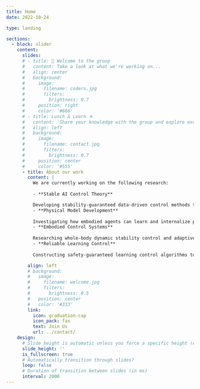 ```yaml
---
title: Home
date: 2022-10-24

type: landing

sections:
  - block: slider
    content:
      slides:
      # - title: 👋 Welcome to the group
      #   content: Take a look at what we're working on...
      #   align: center
      #   background:
      #     image:
      #       filename: coders.jpg
      #       filters:
      #         brightness: 0.7
      #     position: right
      #     color: '#666'
      # - title: Lunch & Learn ☕️
      #   content: 'Share your knowledge with the group and explore exciting new topics together!'
      #   align: left
      #   background:
      #     image:
      #       filename: contact.jpg
      #       filters:
      #         brightness: 0.7
      #     position: center
      #     color: '#555'
      - title: About our work
        content: |
          We are currently working on the following research:
          
          - **Stable AI Control Theory**

          Developing stability-guaranteed data-driven control methods that systematically integrate learning and control, establishing a theoretical foundation for reliable AI operation in dynamic environments.
          - **Physical Model Development**
          
          Investigating how embodied agents can learn and internalize physical models from data, enabling robots to effectively understand and learn the physical characteristics of the real world.
          - **Embodied Control Systems**
          
          Researching whole-body dynamic stability control and adaptive generalization strategies, facilitated by physics-aware execution, to achieve more stable, practical, and physically consistent robotic behaviors.
          - **Reliable Learning Control**
          
          Constructing safety-guaranteed learning control algorithms to enhance adaptability and generalization in complex environments, promoting the reliable deployment of intelligent control systems in real-world applications.

        align: left
        # background:
        #   image:
        #     filename: welcome.jpg
        #     filters:
        #       brightness: 0.5
        #   position: center
        #   color: '#333'
        link:
          icon: graduation-cap
          icon_pack: fas
          text: Join Us
          url: ../contact/
    design:
      # Slide height is automatic unless you force a specific height (e.g. '400px')
      slide_height: ''
      is_fullscreen: true
      # Automatically transition through slides?
      loop: false
      # Duration of transition between slides (in ms)
      interval: 2000
---
```

